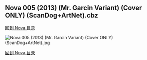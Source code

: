 ## Nova 005 (2013) (Mr. Garcin Variant) (Cover ONLY) (ScanDog+ArtNet).cbz


[回到 Nova 目录](https://github.com/alicewish/markdown/blob/master/series/Nova.md)


![Nova 005 (2013) (Mr. Garcin Variant) (Cover ONLY) (ScanDog+ArtNet).jpg](https://wx1.sinaimg.cn/large/6a9fdecaly1fr0wrdtpwsj21401p3qv5.jpg)

[回到 Nova 目录](https://github.com/alicewish/markdown/blob/master/series/Nova.md)

